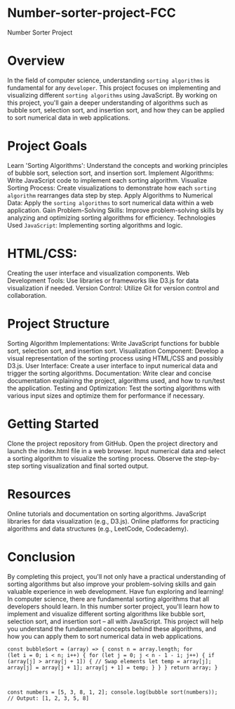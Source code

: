 # Number-sorter-project-FCC

Number Sorter Project
# Overview
In the field of computer science, understanding `sorting algorithms` is fundamental for any `developer`. This project focuses on implementing and visualizing different `sorting algorithms` using JavaScript. By working on this project, you'll gain a deeper understanding of algorithms such as bubble sort, selection sort, and insertion sort, and how they can be applied to sort numerical data in web applications.

# Project Goals
Learn 'Sorting Algorithms': Understand the concepts and working principles of bubble sort, selection sort, and insertion sort.
Implement Algorithms: Write JavaScript code to implement each sorting algorithm.
Visualize Sorting Process: Create visualizations to demonstrate how each `sorting algorithm` rearranges data step by step.
Apply Algorithms to Numerical Data: Apply the `sorting algorithms` to sort numerical data within a web application.
Gain Problem-Solving Skills: Improve problem-solving skills by analyzing and optimizing sorting algorithms for efficiency.
Technologies Used
`JavaScript`: Implementing sorting algorithms and logic.
# HTML/CSS:
 Creating the user interface and visualization components.
Web Development Tools: Use libraries or frameworks like D3.js for data visualization if needed.
Version Control: Utilize Git for version control and collaboration.
# Project Structure
Sorting Algorithm Implementations: Write JavaScript functions for bubble sort, selection sort, and insertion sort.
Visualization Component: Develop a visual representation of the sorting process using HTML/CSS and possibly D3.js.
User Interface: Create a user interface to input numerical data and trigger the sorting algorithms.
Documentation: Write clear and concise documentation explaining the project, algorithms used, and how to run/test the application.
Testing and Optimization: Test the sorting algorithms with various input sizes and optimize them for performance if necessary.
# Getting Started
Clone the project repository from GitHub.
Open the project directory and launch the index.html file in a web browser.
Input numerical data and select a sorting algorithm to visualize the sorting process.
Observe the step-by-step sorting visualization and final sorted output.
# Resources
Online tutorials and documentation on sorting algorithms.
JavaScript libraries for data visualization (e.g., D3.js).
Online platforms for practicing algorithms and data structures (e.g., LeetCode, Codecademy).
# Conclusion
By completing this project, you'll not only have a practical understanding of sorting algorithms but also improve your problem-solving skills and gain valuable experience in web development. Have fun exploring and learning!
In computer science, there are fundamental sorting algorithms that all developers should learn. In this number sorter project, you'll learn how to implement and visualize different sorting algorithms like bubble sort, selection sort, and insertion sort – all with JavaScript. 
This project will help you understand the fundamental concepts behind these algorithms, and how you can apply them to sort numerical data in web applications. 

<code>const bubbleSort = (array) => {
  const n = array.length;
  for (let i = 0; i < n; i++) {
    for (let j = 0; j < n - 1 - i; j++) {
      if (array[j] > array[j + 1]) {
        // Swap elements
        let temp = array[j];
        array[j] = array[j + 1];
        array[j + 1] = temp;
      }
    }
  }
  return array;
}

const numbers = [5, 3, 8, 1, 2];
console.log(bubble sort(numbers)); // Output: [1, 2, 3, 5, 8]</code>
